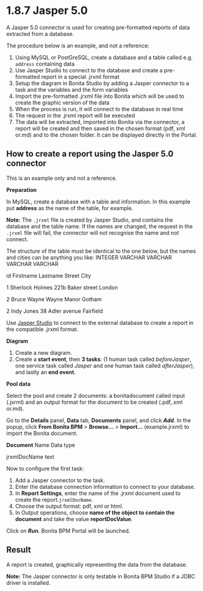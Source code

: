 # 1.8.7 Jasper 5.0

A Jasper 5.0 connector is used for creating pre-formatted reports of data extracted from a database.

The procedure below is an example, and not a reference:

1. Using MySQL or PostGreSQL, create a database and a table called e.g. `address` containing data 
2. Use Jasper Studio to connect to the database and create a pre-formatted report in a special .jrxml format
3. Setup the diagram in Bonita Studio by adding a Jasper connector to a task and the variables and the form variables
4. Import the pre-formatted .jrxml file into Bonita which will be used to create the graphic version of the data
5. When the process is run, it will connect to the database in real time
6. The request in the .jrxml report will be executed
7. The data will be extracted, imported into Bonita via the connector, a report will be created and then saved in the chosen format (pdf, xml or.md) and to the chosen folder. 
It can be displayed directly in the Portal.

## How to create a report using the Jasper 5.0 connector

This is an example only and not a reference.

**Preparation**

In MySQL, create a database with a table and information. In this example put **address** as the name of the table, for example.

**Note:** The `.jrxml` file is created by Jasper Studio, and contains the database and the table name. If the names are changed, the request in the `.jrxml` file will fail, the connector will not recognise the name and not connect.

The structure of the table must be identical to the one below, but the names and cities can be anything you like:
INTEGER
VARCHAR
VARCHAR
VARCHAR
VARCHAR

id
Firstname
Lastname
Street
City

1
Sherlock
Holmes
221b Baker street
London

2
Bruce
Wayne
Wayne Manor
Gotham

2
Indy
Jones
38 Adler avenue
Fairfield

Use [Jasper Studio](http://community.jaspersoft.com/project/jaspersoft-studio) to connect to the external database to create a report in the compatible .jrxml format.

**Diagram**

1. Create a new diagram.
2. Create a **start event**, then **3 tasks**: 
(1 human task called _beforeJasper_, one service task called _Jasper_ and one human task called _afterJasper_), and lastly an **end event**.

**Pool data**

Select the pool and create 2 documents: a bonitadocument called input (.jxrml) and an output format for the document to be created (.pdf,.xml or.md).

Go to the **Details** panel, **Data** tab, **Documents** panel, and click **_Add_**. 
In the popup, click **From Bonita BPM** \> **Browse...** \> **Import...** (example.jrxml) to import the Bonita document.

**Document**
Name
Data type

jrxmlDocName
text

Now to configure the first task:

1. Add a Jasper connector to the task.
2. Enter the database connection information to connect to your database.
3. In **Report Settings**, enter the name of the .jrxml document used to create the report.`jrxmlDocName`.
4. Choose the output format: pdf, xml or html.
5. In Output operations, choose **name of the object to contain the document** and take the value **reportDocValue**.

Click on _**Run.**_ Bonita BPM Portal will be launched.

## Result

A report is created, graphically representing the data from the database. 

**Note:** The Jasper connector is only testable in Bonita BPM Studio if a JDBC driver is installed.